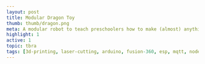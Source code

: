 ```yaml
---
layout: post
title: Modular Dragon Toy
thumb: thumb/dragon.png
meta: A modular robot to teach preschoolers how to make (almost) anything. Using the <a href="https://tuengominh.github.io/project/2020-07-22-3-layer-pcb.html">McDuino ESP32 Board</a>.   
highlight: 1
active: 1
topic: tbra
tags: [3d-printing, laser-cutting, arduino, fusion-360, esp, mqtt, node-red, i2c]
---
```


